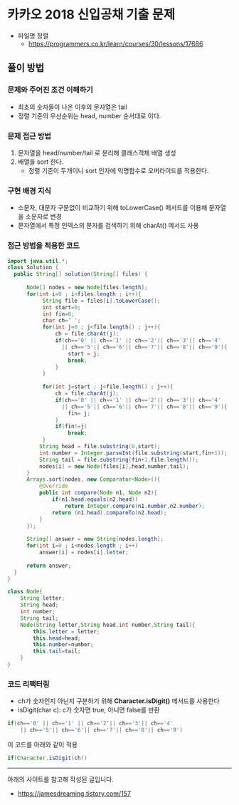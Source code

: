 # 카카오 2018 신입공채 기출 문제
- 파일명 정렬
    - https://programmers.co.kr/learn/courses/30/lessons/17686

## 풀이 방법
### 문제와 주어진 조건 이해하기
- 최초의 숫자들이 나온 이후의 문자열은 tail
- 정렬 기준의 우선순위는 head, number 순서대로 이다. 

### 문제 접근 방법
1. 문자열을 head/number/tail 로 분리해 클래스객체 배열 생성
2. 배열을 sort 한다.
    - 정렬 기준이 두개이니 sort 인자에 익명함수로 오버라이드를 적용한다.

### 구현 배경 지식
- 소문자, 대문자 구분없이 비교하기 위해 toLowerCase() 메서드를 이용해 문자열을 소문자로 변경
- 문자열에서 특정 인덱스의 문자를 검색하기 위해 charAt() 메서드 사용

### 접근 방법을 적용한 코드
```java
import java.util.*;
class Solution {
  public String[] solution(String[] files) {
      
      Node[] nodes = new Node[files.length];
      for(int i=0 ; i<files.length ; i++){
           String file = files[i].toLowerCase();
           int start=0;
           int fin=0;
           char ch=' ';
           for(int j=0 ; j<file.length() ; j++){
               ch = file.charAt(j);
               if(ch=='0' || ch=='1' || ch=='2'|| ch=='3'|| ch=='4'
                 || ch=='5'|| ch=='6'|| ch=='7'|| ch=='8'|| ch=='9'){
                   start = j;
                   break;
               }
           }
           
           for(int j=start ; j<file.length() ; j++){
               ch = file.charAt(j);
               if(ch=='0' || ch=='1' || ch=='2'|| ch=='3'|| ch=='4'
                 || ch=='5'|| ch=='6'|| ch=='7'|| ch=='8'|| ch=='9'){
                   fin= j;
               }
               if(fin!=j)
                   break;
           }
          String head = file.substring(0,start);
          int number = Integer.parseInt(file.substring(start,fin+1));
          String tail = file.substring(fin+1,file.length());
          nodes[i] = new Node(files[i],head,number,tail);
      }
      Arrays.sort(nodes, new Comparator<Node>(){
          @Override
          public int compare(Node n1, Node n2){
              if(n1.head.equals(n2.head))
                  return Integer.compare(n1.number,n2.number);
              return (n1.head).compareTo(n2.head);
          }
      });
      
      String[] answer = new String[nodes.length];
      for(int i=0 ; i<nodes.length ; i++)
          answer[i] = nodes[i].letter;
          
      return answer;
  }
}

class Node{
    String letter;
    String head;
    int number;
    String tail;
    Node(String letter,String head,int number,String tail){
        this.letter = letter;
        this.head=head;
        this.number=number;
        this.tail=tail;
    }
}

```


### 코드 리팩터링
- ch가 숫자인지 아닌지 구분하기 위해 **Character.isDigit()** 메서드를 사용한다
- isDigit(char c): c가 숫자면 true, 아니면 false를 반환

```java
if(ch=='0' || ch=='1' || ch=='2'|| ch=='3'|| ch=='4'
    || ch=='5'|| ch=='6'|| ch=='7'|| ch=='8'|| ch=='9')
```
이 코드를 아래와 같이 적용
```java
if(Character.isDigit(ch))
```


---
아래의 사이트를 참고해 작성된 글입니다.
- https://jamesdreaming.tistory.com/157
